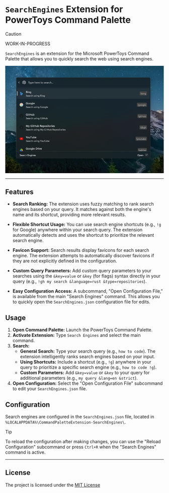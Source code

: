 # `SearchEngines` Extension for PowerToys Command Palette

> [!CAUTION]
> WORK-IN-PROGRESS

`SearchEngines` is an extension for the Microsoft PowerToys Command Palette that allows you to quickly search the web using search engines.

![screenshot](./screenshot.png)

---

## Features

-   **Search Ranking:** The extension uses fuzzy matching to rank search engines based on your query. It matches against both the engine's name and its shortcut, providing more relevant results.

-   **Flexible Shortcut Usage:** You can use search engine shortcuts (e.g., `!g` for Google) anywhere within your search query. The extension automatically detects and uses the shortcut to prioritize the relevant search engine.

-   **Favicon Support:** Search results display favicons for each search engine. The extension attempts to automatically discover favicons if they are not explicitly defined in the configuration.

-   **Custom Query Parameters:** Add custom query parameters to your searches using the `&key=value` or `&key` (for flags) syntax directly in your query (e.g., `!gh my search &language=rust &type=repositories`).

-   **Easy Configuration Access:** A subcommand, "Open Configuration File," is available from the main "Search Engines" command. This allows you to quickly open the `SearchEngines.json` configuration file for edits.

## Usage

1.  **Open Command Palette:** Launch the PowerToys Command Palette.
2.  **Activate Extension:** Type `Search Engines` and select the main command.
3.  **Search:**
    *   **General Search:** Type your search query (e.g., `how to code`). The extension intelligently ranks search engines based on your input.
    *   **Using Shortcuts:** Include a shortcut (e.g., `!g`) anywhere in your query to prioritize a specific search engine (e.g., `how to code !g`).
    *   **Custom Parameters:** Add `&key=value` or `&key` to your query for additional parameters (e.g., `my query &lang=en &strict`).
4.  **Open Configuration:** Select the "Open Configuration File" subcommand to edit your `SearchEngines.json` file.

## Configuration

Search engines are configured in the `SearchEngines.json` file, located in `%LOCALAPPDATA%\CommandPaletteExtension-SearchEngines\`.

> [!TIP]
> To reload the configuration after making changes, you can use the "Reload Configuration" subcommand or press `Ctrl+R` when the "Search Engines" command is active.

---

## License

The project is licensed under the [MIT License](./LICENSE)

